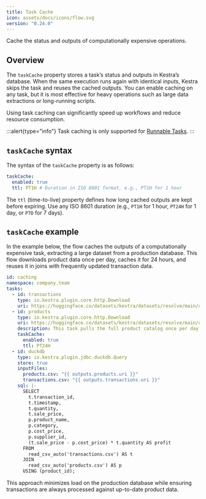 ```yaml
---
title: Task Cache
icon: assets/docs/icons/flow.svg
version: "0.24.0"
---
```


Cache the status and outputs of computationally expensive operations.

## Overview

The `taskCache` property stores a task’s status and outputs in Kestra’s database. When the same execution runs again with identical inputs, Kestra skips the task and reuses the cached outputs. You can enable caching on any task, but it is most effective for heavy operations such as large data extractions or long-running scripts.

Using task caching can significantly speed up workflows and reduce resource consumption.

:::alert{type="info"}
Task caching is only supported for [Runnable Tasks](./01.tasks/01.runnable-tasks.md).
:::

## `taskCache` syntax

The syntax of the `taskCache` property is as follows:

```yaml
taskCache:
  enabled: true
  ttl: PT1H # Duration in ISO 8601 format, e.g., PT1H for 1 hour
```

The `ttl` (time-to-live) property defines how long cached outputs are kept before expiring. Use any ISO 8601 duration (e.g., `PT1H` for 1 hour, `PT24H` for 1 day, or `P7D` for 7 days).

## `taskCache` example

In the example below, the flow caches the outputs of a computationally expensive task, extracting a large dataset from a production database. This flow downloads product data once per day, caches it for 24 hours, and reuses it in joins with frequently updated transaction data.

```yaml
id: caching
namespace: company.team
tasks:
  - id: transactions
    type: io.kestra.plugin.core.http.Download
    uri: https://huggingface.co/datasets/kestra/datasets/resolve/main/csv/cache_demo/transactions.csv
  - id: products
    type: io.kestra.plugin.core.http.Download
    uri: https://huggingface.co/datasets/kestra/datasets/resolve/main/csv/cache_demo/products.csv
    description: This task pulls the full product catalog once per day. Because the catalog changes infrequently and contains over 200k rows, running it only once daily avoids unnecessary strain on a production DB, while ensuring downstream joins always use up-to-date reference data.
    taskCache:
      enabled: true
      ttl: PT24H
  - id: duckdb
    type: io.kestra.plugin.jdbc.duckdb.Query
    store: true
    inputFiles:
      products.csv: "{{ outputs.products.uri }}"
      transactions.csv: "{{ outputs.transactions.uri }}"
    sql: |-
      SELECT
        t.transaction_id,
        t.timestamp,
        t.quantity,
        t.sale_price,
        p.product_name,
        p.category,
        p.cost_price,
        p.supplier_id,
        (t.sale_price - p.cost_price) * t.quantity AS profit
      FROM
        read_csv_auto('transactions.csv') AS t
      JOIN
        read_csv_auto('products.csv') AS p
      USING (product_id);
```

This approach minimizes load on the production database while ensuring transactions are always processed against up-to-date product data.
